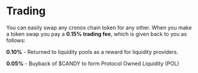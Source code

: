 # Trading

You can easily swap any cronos chain token for any other. When you make a token swap you pay a **0.15% trading fee**, which is given back to you as follows:

**0.10%** - Returned to liquidity pools as a reward for liquidity providers.

**0.05%** - Buyback of $CANDY to form Protocol Owned Liquidity (POL)
